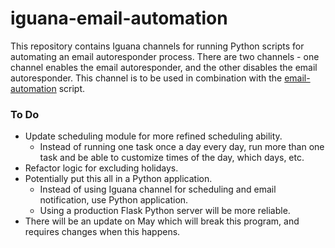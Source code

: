 # iguana-email-automation

This repository contains Iguana channels for running Python scripts for automating an email autoresponder process. There are two channels - one channel enables the email autoresponder, and the other disables the email autoresponder. This channel is to be used in combination with the [email-automation](https://github.com/LeNPaul/email-automation) script.

### To Do
 * Update scheduling module for more refined scheduling ability.
   * Instead of running one task once a day every day, run more than one task and be able to customize times of the day, which days, etc.
 * Refactor logic for excluding holidays.
 * Potentially put this all in a Python application.
   * Instead of using Iguana channel for scheduling and email notification, use Python application.
   * Using a production Flask Python server will be more reliable.
 * There will be an update on May which will break this program, and requires changes when this happens.
